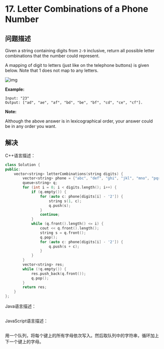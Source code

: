 # 17. Letter Combinations of a Phone Number

## 问题描述

Given a string containing digits from `2-9` inclusive, return all possible letter combinations that the number could represent.

A mapping of digit to letters (just like on the telephone buttons) is given below. Note that 1 does not map to any letters.

![img](http://upload.wikimedia.org/wikipedia/commons/thumb/7/73/Telephone-keypad2.svg/200px-Telephone-keypad2.svg.png)

**Example:**

```
Input: "23"
Output: ["ad", "ae", "af", "bd", "be", "bf", "cd", "ce", "cf"].
```

**Note:**

Although the above answer is in lexicographical order, your answer could be in any order you want.

## 解决

C++语言描述：

```c++
class Solution {
public:
    vector<string> letterCombinations(string digits) {
        vector<string> phone = {"abc", "def", "ghi", "jkl", "mno", "pqrs", "tuv", "wxyz"};
        queue<string> q;
        for (int i = 0; i < digits.length(); i++) {
            if (q.empty()) {
                for (auto c: phone[digits[i] - '2']) {
                    string s(1, c);
                    q.push(s);
                }
                continue;
            }
            while (q.front().length() <= i) {
                cout << q.front().length();
                string s = q.front();
                q.pop();
                for (auto c: phone[digits[i] - '2']) {
                    q.push(s + c);
                }
            }
        }
        vector<string> res;
        while (!q.empty()) {
            res.push_back(q.front());
            q.pop();
        }
        return res;
    }
};
```

Java语言描述：

```java

```

JavaScript语言描述：

```javascript

```

用一个队列，将每个键上的所有字母依次写入。然后取队列中的字符串，循环加上下一个键上的字母。